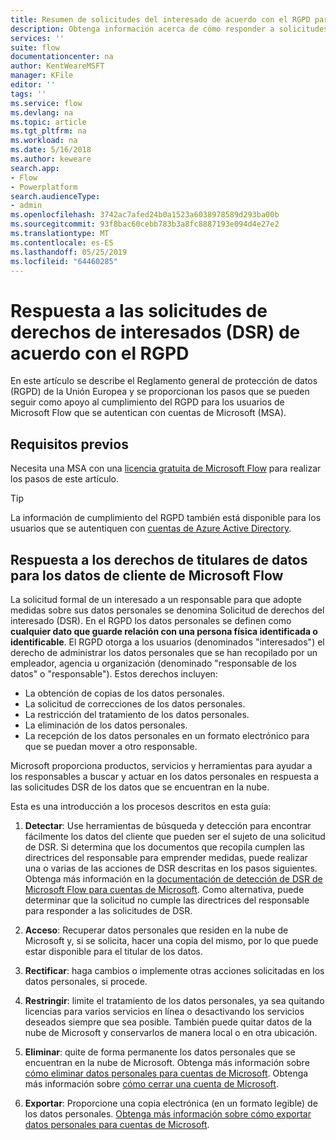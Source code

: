 ```yaml
---
title: Resumen de solicitudes del interesado de acuerdo con el RGPD para cuentas de Microsoft (MSA) | Microsoft Docs
description: Obtenga información acerca de cómo responder a solicitudes del titular de los datos de acuerdo con el RGPD para Microsoft Flow.
services: ''
suite: flow
documentationcenter: na
author: KentWeareMSFT
manager: KFile
editor: ''
tags: ''
ms.service: flow
ms.devlang: na
ms.topic: article
ms.tgt_pltfrm: na
ms.workload: na
ms.date: 5/16/2018
ms.author: keweare
search.app:
- Flow
- Powerplatform
search.audienceType:
- admin
ms.openlocfilehash: 3742ac7afed24b0a1523a6038978589d293ba00b
ms.sourcegitcommit: 93f8bac60cebb783b3a8fc8887193e094d4e27e2
ms.translationtype: MT
ms.contentlocale: es-ES
ms.lasthandoff: 05/25/2019
ms.locfileid: "64460285"
---
```

# <a name="respond-to-gdpr-data-subject-rights-dsrs-requests"></a>Respuesta a las solicitudes de derechos de interesados (DSR) de acuerdo con el RGPD

En este artículo se describe el Reglamento general de protección de datos (RGPD) de la Unión Europea y se proporcionan los pasos que se pueden seguir como apoyo al cumplimiento del RGPD para los usuarios de Microsoft Flow que se autentican con cuentas de Microsoft (MSA).

## <a name="prerequisites"></a>Requisitos previos

Necesita una MSA con una [licencia gratuita de Microsoft Flow](https://flow.microsoft.com/pricing/) para realizar los pasos de este artículo.

>[!TIP]
> La información de cumplimiento del RGPD también está disponible para los usuarios que se autentiquen con [cuentas de Azure Active Directory](gdpr-dsr-summary.md).
>
>

## <a name="respond-to-dsrs-for-microsoft-flow-customer-data"></a>Respuesta a los derechos de titulares de datos para los datos de cliente de Microsoft Flow

La solicitud formal de un interesado a un responsable para que adopte medidas sobre sus datos personales se denomina Solicitud de derechos del interesado (DSR). En el RGPD los datos personales se definen como **cualquier dato que guarde relación con una persona física identificada o identificable**. El RGPD otorga a los usuarios (denominados "interesados") el derecho de administrar los datos personales que se han recopilado por un empleador, agencia u organización (denominado "responsable de los datos" o "responsable"). Estos derechos incluyen:

* La obtención de copias de los datos personales.
* La solicitud de correcciones de los datos personales.
* La restricción del tratamiento de los datos personales.
* La eliminación de los datos personales.
* La recepción de los datos personales en un formato electrónico para que se puedan mover a otro responsable.

Microsoft proporciona productos, servicios y herramientas para ayudar a los responsables a buscar y actuar en los datos personales en respuesta a las solicitudes DSR de los datos que se encuentran en la nube.

Esta es una introducción a los procesos descritos en esta guía:

1. **Detectar**: Use herramientas de búsqueda y detección para encontrar fácilmente los datos del cliente que pueden ser el sujeto de una solicitud de DSR. Si determina que los documentos que recopila cumplen las directrices del responsable para emprender medidas, puede realizar una o varias de las acciones de DSR descritas en los pasos siguientes. Obtenga más información en la [documentación de detección de DSR de Microsoft Flow para cuentas de Microsoft](gdpr-dsr-discovery-msa.md). Como alternativa, puede determinar que la solicitud no cumple las directrices del responsable para responder a las solicitudes de DSR.

1. **Acceso**: Recuperar datos personales que residen en la nube de Microsoft y, si se solicita, hacer una copia del mismo, por lo que puede estar disponible para el titular de los datos.

1. **Rectificar**: haga cambios o implemente otras acciones solicitadas en los datos personales, si procede.

1. **Restringir**: limite el tratamiento de los datos personales, ya sea quitando licencias para varios servicios en línea o desactivando los servicios deseados siempre que sea posible. También puede quitar datos de la nube de Microsoft y conservarlos de manera local o en otra ubicación.

1. **Eliminar**: quite de forma permanente los datos personales que se encuentran en la nube de Microsoft. Obtenga más información sobre [cómo eliminar datos personales para cuentas de Microsoft](gdpr-dsr-delete-msa.md). Obtenga más información sobre [cómo cerrar una cuenta de Microsoft](gdpr-dsr-accountclose-msa.md).

1. **Exportar**: Proporcione una copia electrónica (en un formato legible) de los datos personales. [Obtenga más información sobre cómo exportar datos personales para cuentas de Microsoft](gdpr-dsr-export-msa.md).
